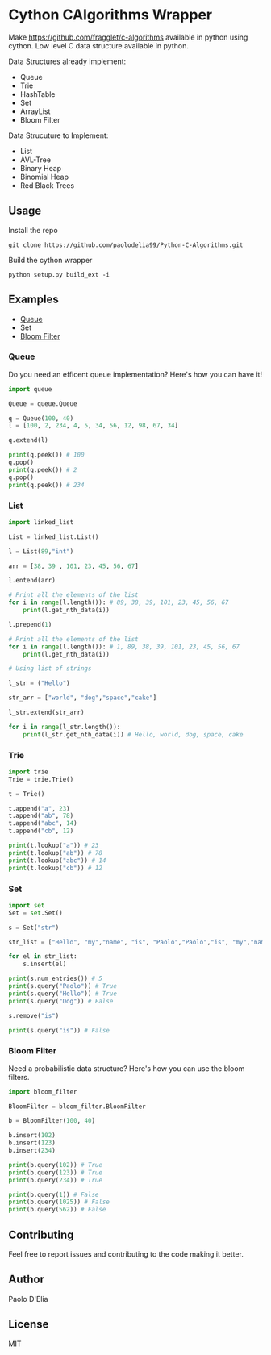 # Cython CAlgorithms Wrapper

Make https://github.com/fragglet/c-algorithms available in python using cython. Low level C data structure available in python.

Data Structures already implement:
- Queue
- Trie
- HashTable
- Set 
- ArrayList
- Bloom Filter

Data Strucuture to Implement:
- List
- AVL-Tree
- Binary Heap
- Binomial Heap
- Red Black Trees

## Usage

Install the repo 

    git clone https://github.com/paolodelia99/Python-C-Algorithms.git
    
Build the cython wrapper

    python setup.py build_ext -i


## Examples

- [Queue](#Queue)
- [Set](#Set)
- [Bloom Filter](#bloom-filter)

### Queue
Do you need an efficent queue implementation? 
Here's how you can have it!

```python
import queue

Queue = queue.Queue

q = Queue(100, 40)
l = [100, 2, 234, 4, 5, 34, 56, 12, 98, 67, 34]

q.extend(l)

print(q.peek()) # 100
q.pop()
print(q.peek()) # 2
q.pop()
print(q.peek()) # 234

```

### List

```python
import linked_list

List = linked_list.List()

l = List(89,"int")

arr = [38, 39 , 101, 23, 45, 56, 67]

l.entend(arr)

# Print all the elements of the list
for i in range(l.length()): # 89, 38, 39, 101, 23, 45, 56, 67
    print(l.get_nth_data(i)) 

l.prepend(1)

# Print all the elements of the list
for i in range(l.length()): # 1, 89, 38, 39, 101, 23, 45, 56, 67
    print(l.get_nth_data(i)) 

# Using list of strings

l_str = ("Hello")

str_arr = ["world", "dog","space","cake"]

l_str.extend(str_arr)

for i in range(l_str.length()):
    print(l_str.get_nth_data(i)) # Hello, world, dog, space, cake

```

### Trie

```python
import trie
Trie = trie.Trie()

t = Trie()

t.append("a", 23)
t.append("ab", 78)
t.append("abc", 14)
t.append("cb", 12)

print(t.lookup("a")) # 23
print(t.lookup("ab")) # 78
print(t.lookup("abc")) # 14
print(t.lookup("cb")) # 12

```

### Set

```python
import set
Set = set.Set()

s = Set("str")

str_list = ["Hello", "my","name", "is", "Paolo","Paolo","is", "my","name"]

for el in str_list:
    s.insert(el)

print(s.num_entries()) # 5 
print(s.query("Paolo")) # True
print(s.query("Hello")) # True
print(s.query("Dog")) # False

s.remove("is")

print(s.query("is")) # False

```

### Bloom Filter
Need a probabilistic data structure? Here's how you can use the bloom filters.

```python
import bloom_filter 

BloomFilter = bloom_filter.BloomFilter

b = BloomFilter(100, 40)

b.insert(102)
b.insert(123)
b.insert(234)

print(b.query(102)) # True
print(b.query(123)) # True
print(b.query(234)) # True

print(b.query(1)) # False
print(b.query(1025)) # False
print(b.query(562)) # False

```



## Contributing

Feel free to report issues and contributing to the code making it better.

## Author

Paolo D'Elia 

## License

MIT